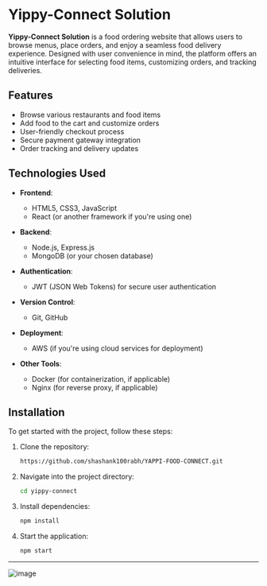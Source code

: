 # Yippy-Connect Solution

**Yippy-Connect Solution** is a food ordering website that allows users to browse menus, place orders, and enjoy a seamless food delivery experience. Designed with user convenience in mind, the platform offers an intuitive interface for selecting food items, customizing orders, and tracking deliveries.

## Features

- Browse various restaurants and food items
- Add food to the cart and customize orders
- User-friendly checkout process
- Secure payment gateway integration
- Order tracking and delivery updates

## Technologies Used

- **Frontend**: 
  - HTML5, CSS3, JavaScript
  - React (or another framework if you're using one)

- **Backend**:
  - Node.js, Express.js
  - MongoDB (or your chosen database)

- **Authentication**: 
  - JWT (JSON Web Tokens) for secure user authentication

- **Version Control**: 
  - Git, GitHub

- **Deployment**:
  - AWS (if you're using cloud services for deployment)

- **Other Tools**:
  - Docker (for containerization, if applicable)
  - Nginx (for reverse proxy, if applicable)

## Installation

To get started with the project, follow these steps:

1. Clone the repository:
   ```bash
   https://github.com/shashank100rabh/YAPPI-FOOD-CONNECT.git
   ```

2. Navigate into the project directory:
   ```bash
   cd yippy-connect
   ```

3. Install dependencies:
   ```bash
   npm install
   ```

4. Start the application:
   ```bash
   npm start
   ```

---

![image](https://github.com/user-attachments/assets/377b170c-217c-45cb-a1ac-8f81f5b5ce88)
